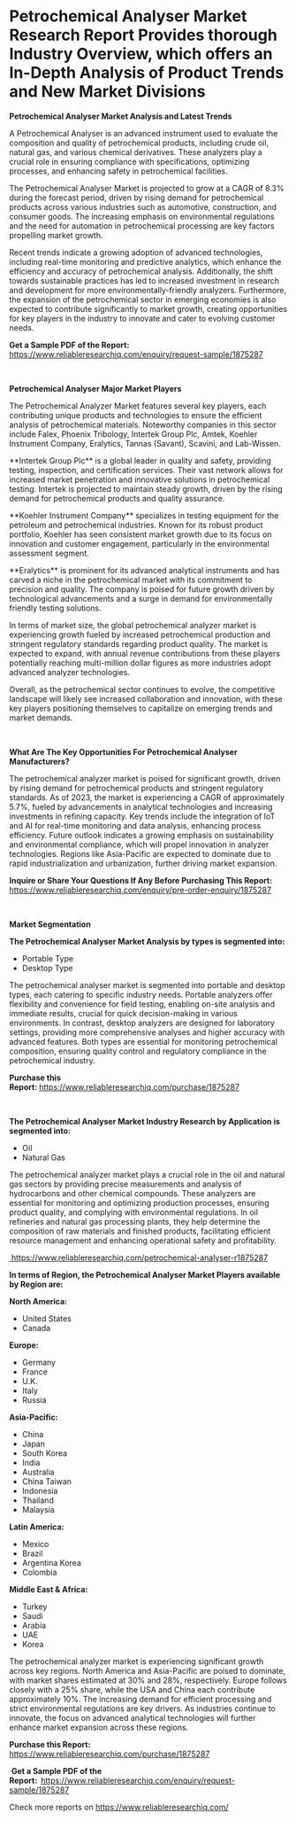 <p><h1>Petrochemical Analyser Market Research Report Provides thorough Industry Overview, which offers an In-Depth Analysis of Product Trends and New Market Divisions</h1></p><p><strong>Petrochemical Analyser Market Analysis and Latest Trends</strong></p>
<p><p>A Petrochemical Analyser is an advanced instrument used to evaluate the composition and quality of petrochemical products, including crude oil, natural gas, and various chemical derivatives. These analyzers play a crucial role in ensuring compliance with specifications, optimizing processes, and enhancing safety in petrochemical facilities. </p><p>The Petrochemical Analyser Market is projected to grow at a CAGR of 8.3% during the forecast period, driven by rising demand for petrochemical products across various industries such as automotive, construction, and consumer goods. The increasing emphasis on environmental regulations and the need for automation in petrochemical processing are key factors propelling market growth. </p><p>Recent trends indicate a growing adoption of advanced technologies, including real-time monitoring and predictive analytics, which enhance the efficiency and accuracy of petrochemical analysis. Additionally, the shift towards sustainable practices has led to increased investment in research and development for more environmentally-friendly analyzers. Furthermore, the expansion of the petrochemical sector in emerging economies is also expected to contribute significantly to market growth, creating opportunities for key players in the industry to innovate and cater to evolving customer needs.</p></p>
<p><strong>Get a Sample PDF of the Report:&nbsp;</strong> <a href="https://www.reliableresearchiq.com/enquiry/request-sample/1875287?utm_campaign=2180&utm_medium=2&utm_source=Github&utm_content=ia&utm_term=28022025&utm_id=petrochemical-analyser">https://www.reliableresearchiq.com/enquiry/request-sample/1875287</a></p>
<p>&nbsp;</p>
<p><strong>Petrochemical Analyser Major Market Players</strong></p>
<p><p>The Petrochemical Analyzer Market features several key players, each contributing unique products and technologies to ensure the efficient analysis of petrochemical materials. Noteworthy companies in this sector include Falex, Phoenix Tribology, Intertek Group Plc, Amtek, Koehler Instrument Company, Eralytics, Tannas (Savant), Scavini, and Lab-Wissen.</p><p>**Intertek Group Plc** is a global leader in quality and safety, providing testing, inspection, and certification services. Their vast network allows for increased market penetration and innovative solutions in petrochemical testing. Intertek is projected to maintain steady growth, driven by the rising demand for petrochemical products and quality assurance.</p><p>**Koehler Instrument Company** specializes in testing equipment for the petroleum and petrochemical industries. Known for its robust product portfolio, Koehler has seen consistent market growth due to its focus on innovation and customer engagement, particularly in the environmental assessment segment.</p><p>**Eralytics** is prominent for its advanced analytical instruments and has carved a niche in the petrochemical market with its commitment to precision and quality. The company is poised for future growth driven by technological advancements and a surge in demand for environmentally friendly testing solutions.</p><p>In terms of market size, the global petrochemical analyzer market is experiencing growth fueled by increased petrochemical production and stringent regulatory standards regarding product quality. The market is expected to expand, with annual revenue contributions from these players potentially reaching multi-million dollar figures as more industries adopt advanced analyzer technologies.</p><p>Overall, as the petrochemical sector continues to evolve, the competitive landscape will likely see increased collaboration and innovation, with these key players positioning themselves to capitalize on emerging trends and market demands.</p></p>
<p>&nbsp;</p>
<p><strong>What Are The Key Opportunities For Petrochemical Analyser Manufacturers?</strong></p>
<p><p>The petrochemical analyzer market is poised for significant growth, driven by rising demand for petrochemical products and stringent regulatory standards. As of 2023, the market is experiencing a CAGR of approximately 5.7%, fueled by advancements in analytical technologies and increasing investments in refining capacity. Key trends include the integration of IoT and AI for real-time monitoring and data analysis, enhancing process efficiency. Future outlook indicates a growing emphasis on sustainability and environmental compliance, which will propel innovation in analyzer technologies. Regions like Asia-Pacific are expected to dominate due to rapid industrialization and urbanization, further driving market expansion.</p></p>
<p><strong>Inquire or Share Your Questions If Any Before Purchasing This Report:</strong> <a href="https://www.reliableresearchiq.com/enquiry/pre-order-enquiry/1875287?utm_campaign=2180&utm_medium=2&utm_source=Github&utm_content=ia&utm_term=28022025&utm_id=petrochemical-analyser">https://www.reliableresearchiq.com/enquiry/pre-order-enquiry/1875287</a></p>
<p>&nbsp;</p>
<p><strong>Market Segmentation</strong></p>
<p><strong>The Petrochemical Analyser Market Analysis by types is segmented into:</strong></p>
<p><ul><li>Portable Type</li><li>Desktop Type</li></ul></p>
<p><p>The petrochemical analyser market is segmented into portable and desktop types, each catering to specific industry needs. Portable analyzers offer flexibility and convenience for field testing, enabling on-site analysis and immediate results, crucial for quick decision-making in various environments. In contrast, desktop analyzers are designed for laboratory settings, providing more comprehensive analyses and higher accuracy with advanced features. Both types are essential for monitoring petrochemical composition, ensuring quality control and regulatory compliance in the petrochemical industry.</p></p>
<p><strong>Purchase this Report:&nbsp;</strong><a href="https://www.reliableresearchiq.com/purchase/1875287?utm_campaign=2180&utm_medium=2&utm_source=Github&utm_content=ia&utm_term=28022025&utm_id=petrochemical-analyser">https://www.reliableresearchiq.com/purchase/1875287</a></p>
<p>&nbsp;</p>
<p><strong>The Petrochemical Analyser Market Industry Research by Application is segmented into:</strong></p>
<p><ul><li>Oil</li><li>Natural Gas</li></ul></p>
<p><p>The petrochemical analyzer market plays a crucial role in the oil and natural gas sectors by providing precise measurements and analysis of hydrocarbons and other chemical compounds. These analyzers are essential for monitoring and optimizing production processes, ensuring product quality, and complying with environmental regulations. In oil refineries and natural gas processing plants, they help determine the composition of raw materials and finished products, facilitating efficient resource management and enhancing operational safety and profitability.</p></p>
<p><a href="https://www.reliableresearchiq.com/petrochemical-analyser-r1875287?utm_campaign=2180&utm_medium=2&utm_source=Github&utm_content=ia&utm_term=28022025&utm_id=petrochemical-analyser">&nbsp;https://www.reliableresearchiq.com/petrochemical-analyser-r1875287</a></p>
<p><strong>In terms of Region, the Petrochemical Analyser Market Players available by Region are:</strong></p>
<p>
    <p> <strong> North America: </strong>
        <ul>
            <li>United States</li>
            <li>Canada</li>
        </ul>
        </p> 
    <p> <strong> Europe: </strong>
        <ul>
            <li>Germany</li>
            <li>France</li>
            <li>U.K.</li>
            <li>Italy</li>
            <li>Russia</li>
        </ul>
        </p> 
    <p> <strong> Asia-Pacific: </strong>
        <ul>
            <li>China</li>
            <li>Japan</li>
            <li>South Korea</li>
            <li>India</li>
            <li>Australia</li>
            <li>China Taiwan</li>
            <li>Indonesia</li>
            <li>Thailand</li>
            <li>Malaysia</li>
        </ul>
        </p> 
    <p> <strong> Latin America: </strong>
        <ul>
            <li>Mexico</li>
            <li>Brazil</li>
            <li>Argentina Korea</li>
            <li>Colombia</li>
        </ul>
        </p> 
    <p> <strong> Middle East & Africa: </strong>
        <ul>
            <li>Turkey</li>
            <li>Saudi</li>
            <li>Arabia</li>
            <li>UAE</li>
            <li>Korea</li>
        </ul>
    </p>
    </p>
<p><p>The petrochemical analyzer market is experiencing significant growth across key regions. North America and Asia-Pacific are poised to dominate, with market shares estimated at 30% and 28%, respectively. Europe follows closely with a 25% share, while the USA and China each contribute approximately 10%. The increasing demand for efficient processing and strict environmental regulations are key drivers. As industries continue to innovate, the focus on advanced analytical technologies will further enhance market expansion across these regions.</p></p>
<p><strong>Purchase this Report: </strong><a href="https://www.reliableresearchiq.com/purchase/1875287?utm_campaign=2180&utm_medium=2&utm_source=Github&utm_content=ia&utm_term=28022025&utm_id=petrochemical-analyser">https://www.reliableresearchiq.com/purchase/1875287</a></p>
<p>&nbsp;<strong>Get a Sample PDF of the Report:&nbsp;&nbsp;</strong><a href="https://www.reliableresearchiq.com/enquiry/request-sample/1875287?utm_campaign=2180&utm_medium=2&utm_source=Github&utm_content=ia&utm_term=28022025&utm_id=petrochemical-analyser">https://www.reliableresearchiq.com/enquiry/request-sample/1875287</a></p>
<p><strong></strong></p>
<p>Check more reports on <a href="https://www.reliableresearchiq.com/?utm_campaign=2180&utm_medium=2&utm_source=Github&utm_content=ia&utm_term=28022025&utm_id=petrochemical-analyser">https://www.reliableresearchiq.com/</a></p>